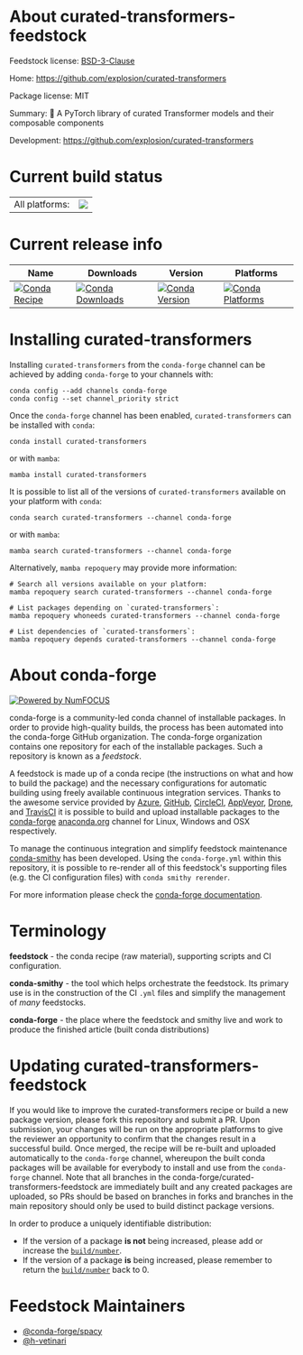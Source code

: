 About curated-transformers-feedstock
====================================

Feedstock license: [BSD-3-Clause](https://github.com/conda-forge/curated-transformers-feedstock/blob/main/LICENSE.txt)

Home: https://github.com/explosion/curated-transformers

Package license: MIT

Summary: 🤖 A PyTorch library of curated Transformer models and their composable components

Development: https://github.com/explosion/curated-transformers

Current build status
====================


<table><tr><td>All platforms:</td>
    <td>
      <a href="https://dev.azure.com/conda-forge/feedstock-builds/_build/latest?definitionId=24167&branchName=main">
        <img src="https://dev.azure.com/conda-forge/feedstock-builds/_apis/build/status/curated-transformers-feedstock?branchName=main">
      </a>
    </td>
  </tr>
</table>

Current release info
====================

| Name | Downloads | Version | Platforms |
| --- | --- | --- | --- |
| [![Conda Recipe](https://img.shields.io/badge/recipe-curated--transformers-green.svg)](https://anaconda.org/conda-forge/curated-transformers) | [![Conda Downloads](https://img.shields.io/conda/dn/conda-forge/curated-transformers.svg)](https://anaconda.org/conda-forge/curated-transformers) | [![Conda Version](https://img.shields.io/conda/vn/conda-forge/curated-transformers.svg)](https://anaconda.org/conda-forge/curated-transformers) | [![Conda Platforms](https://img.shields.io/conda/pn/conda-forge/curated-transformers.svg)](https://anaconda.org/conda-forge/curated-transformers) |

Installing curated-transformers
===============================

Installing `curated-transformers` from the `conda-forge` channel can be achieved by adding `conda-forge` to your channels with:

```
conda config --add channels conda-forge
conda config --set channel_priority strict
```

Once the `conda-forge` channel has been enabled, `curated-transformers` can be installed with `conda`:

```
conda install curated-transformers
```

or with `mamba`:

```
mamba install curated-transformers
```

It is possible to list all of the versions of `curated-transformers` available on your platform with `conda`:

```
conda search curated-transformers --channel conda-forge
```

or with `mamba`:

```
mamba search curated-transformers --channel conda-forge
```

Alternatively, `mamba repoquery` may provide more information:

```
# Search all versions available on your platform:
mamba repoquery search curated-transformers --channel conda-forge

# List packages depending on `curated-transformers`:
mamba repoquery whoneeds curated-transformers --channel conda-forge

# List dependencies of `curated-transformers`:
mamba repoquery depends curated-transformers --channel conda-forge
```


About conda-forge
=================

[![Powered by
NumFOCUS](https://img.shields.io/badge/powered%20by-NumFOCUS-orange.svg?style=flat&colorA=E1523D&colorB=007D8A)](https://numfocus.org)

conda-forge is a community-led conda channel of installable packages.
In order to provide high-quality builds, the process has been automated into the
conda-forge GitHub organization. The conda-forge organization contains one repository
for each of the installable packages. Such a repository is known as a *feedstock*.

A feedstock is made up of a conda recipe (the instructions on what and how to build
the package) and the necessary configurations for automatic building using freely
available continuous integration services. Thanks to the awesome service provided by
[Azure](https://azure.microsoft.com/en-us/services/devops/), [GitHub](https://github.com/),
[CircleCI](https://circleci.com/), [AppVeyor](https://www.appveyor.com/),
[Drone](https://cloud.drone.io/welcome), and [TravisCI](https://travis-ci.com/)
it is possible to build and upload installable packages to the
[conda-forge](https://anaconda.org/conda-forge) [anaconda.org](https://anaconda.org/)
channel for Linux, Windows and OSX respectively.

To manage the continuous integration and simplify feedstock maintenance
[conda-smithy](https://github.com/conda-forge/conda-smithy) has been developed.
Using the ``conda-forge.yml`` within this repository, it is possible to re-render all of
this feedstock's supporting files (e.g. the CI configuration files) with ``conda smithy rerender``.

For more information please check the [conda-forge documentation](https://conda-forge.org/docs/).

Terminology
===========

**feedstock** - the conda recipe (raw material), supporting scripts and CI configuration.

**conda-smithy** - the tool which helps orchestrate the feedstock.
                   Its primary use is in the construction of the CI ``.yml`` files
                   and simplify the management of *many* feedstocks.

**conda-forge** - the place where the feedstock and smithy live and work to
                  produce the finished article (built conda distributions)


Updating curated-transformers-feedstock
=======================================

If you would like to improve the curated-transformers recipe or build a new
package version, please fork this repository and submit a PR. Upon submission,
your changes will be run on the appropriate platforms to give the reviewer an
opportunity to confirm that the changes result in a successful build. Once
merged, the recipe will be re-built and uploaded automatically to the
`conda-forge` channel, whereupon the built conda packages will be available for
everybody to install and use from the `conda-forge` channel.
Note that all branches in the conda-forge/curated-transformers-feedstock are
immediately built and any created packages are uploaded, so PRs should be based
on branches in forks and branches in the main repository should only be used to
build distinct package versions.

In order to produce a uniquely identifiable distribution:
 * If the version of a package **is not** being increased, please add or increase
   the [``build/number``](https://docs.conda.io/projects/conda-build/en/latest/resources/define-metadata.html#build-number-and-string).
 * If the version of a package **is** being increased, please remember to return
   the [``build/number``](https://docs.conda.io/projects/conda-build/en/latest/resources/define-metadata.html#build-number-and-string)
   back to 0.

Feedstock Maintainers
=====================

* [@conda-forge/spacy](https://github.com/orgs/conda-forge/teams/spacy/)
* [@h-vetinari](https://github.com/h-vetinari/)

